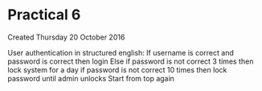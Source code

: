 # Practical 6
Created Thursday 20 October 2016

User authentication in structured english:
If username is correct and password is correct then 
login
Else if password is not correct 3 times then 
lock system for a day
if password is not correct 10 times then
lock password until admin unlocks
Start from top again


